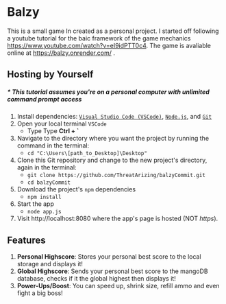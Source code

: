 # Balzy

This is a small game In created as a personal project. I started off following a youtube tutorial for the baic framework of the game mechanics https://www.youtube.com/watch?v=eI9idPTT0c4. The game is avaliable online at https://balzy.onrender.com/ .

## Hosting by Yourself

##### \* This tutorial assumes you're on a personal computer with unlimited command prompt access

1. Install dependencies: [`Visual Studio Code (VSCode)`](https://code.visualstudio.com/download), [`Node.js`](https://nodejs.org/en/download), and [`Git`](https://git-scm.com/downloads)
2. Open your local terminal `VSCode`
   - Type Type **Ctrl + `**
3. Navigate to the directory where you want the project by running the command in the terminal:
   - `cd "C:\Users\[path_to_Desktop]\Desktop"`
4. Clone this Git repository and change to the new project's directory, again in the terminal:
   - `git clone https://github.com/ThreatArizing/balzyCommit.git`
   - `cd balzyCommit`
5. Download the project's `npm` dependencies
   - `npm install`
6. Start the app
   - `node app.js`
7. Visit http://localhost:8080 where the app's page is hosted (NOT _https_).

## Features

1. **Personal Highscore**: Stores your personal best score to the local storage and displays it!
2. **Global Highscore**: Sends your personal best score to the mangoDB database, checks if it the global highest then displays it!
3. **Power-Ups/Boost**: You can speed up, shrink size, refill ammo and even fight a big boss!
